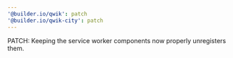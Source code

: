 ```yaml
---
'@builder.io/qwik': patch
'@builder.io/qwik-city': patch
---
```


PATCH: Keeping the service worker components now properly unregisters them.
